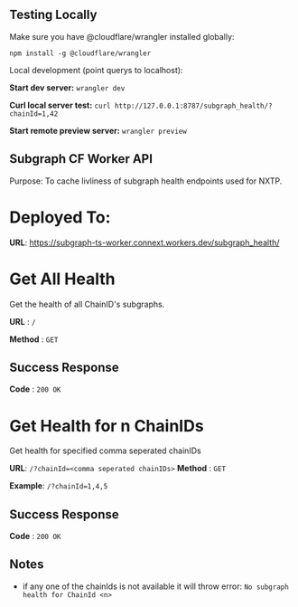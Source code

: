 ## Testing Locally

Make sure you have @cloudflare/wrangler installed globally:

`npm install -g @cloudflare/wrangler`

Local development (point querys to localhost):

**Start dev server:**
`wrangler dev`

**Curl local server test:**
`curl http://127.0.0.1:8787/subgraph_health/?chainId=1,42`

**Start remote preview server:**
`wrangler preview`


## Subgraph CF Worker API
Purpose: To cache livliness of subgraph health endpoints used for NXTP.

# Deployed To:
**URL**:  https://subgraph-ts-worker.connext.workers.dev/subgraph_health/

# Get All Health

Get the health of all ChainID's subgraphs.

**URL** : `/`

**Method** : `GET`

## Success Response

**Code** : `200 OK`


# Get Health for n ChainIDs

Get health for specified comma seperated chainIDs

**URL**: `/?chainId=<comma seperated chainIDs>`
**Method** : `GET`

**Example**:
`/?chainId=1,4,5`

## Success Response

**Code** : `200 OK`


## Notes

* if any one of the chainIds is not available it will throw error: `No subgraph health for ChainId <n>`

